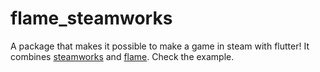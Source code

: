 # flame_steamworks
A package that makes it possible to make a game in steam with flutter! It combines [steamworks](https://github.com/aeb-dev/steamworks) and [flame](https://github.com/flame-engine/flame). Check the example.
